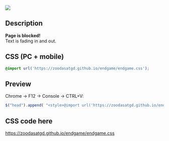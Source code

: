 <img src="https://zoodasatgd.github.io/endgame/endgame.png" />

Description
---
**Page is blocked!**  
Text is fading in and out.


CSS (PC + mobile)
---
```css
@import url('https://zoodasatgd.github.io/endgame/endgame.css');
```

Preview
---
Chrome -> F12 -> Console -> CTRL+V:
```js
$("head").append( "<style>@import url('https://zoodasatgd.github.io/endgame/endgame.css');</style>" )
```
   
   
CSS code here
---
https://zoodasatgd.github.io/endgame/endgame.css

